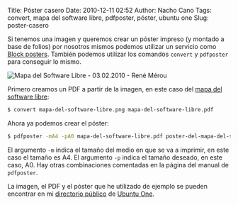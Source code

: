 Title: Póster casero
Date: 2010-12-11 02:52
Author: Nacho Cano
Tags: convert, mapa del software libre, pdfposter, póster, ubuntu one
Slug: poster-casero

Si tenemos una imagen y queremos crear un póster impreso (y montado a
base de folios) por nosotros mismos podemos utilizar un servicio como
[Block posters][]. También podemos utilizar los comandos `convert` y
`pdfposter` para conseguir lo mismo.

![Mapa del Software Libre - 03.02.2010 - René Mérou]({static}/images/Mapa-del-Software-Libre-03.02.2010-René-Mérou-300x211.png)

Primero creamos un PDF a partir de la imagen, en este caso del [mapa del
software libre][]:

```bash
$ convert mapa-del-software-libre.png mapa-del-software-libre.pdf
```

Ahora ya podemos crear el póster:

```bash
$ pdfposter -mA4 -pA0 mapa-del-software-libre.pdf poster-del-mapa-del-software-libre.pdf
```

El argumento `-m` indica el tamaño del medio en que se va a imprimir, en
este caso el tamaño es A4. El argumento `-p` indica el tamaño deseado, en
este caso, A0. Hay otras combinaciones comentadas en la página del
manual de `pdfposter`.

La imagen, el PDF y el póster que he utilizado de ejemplo se pueden
encontrar en mi [directorio público][] de [Ubuntu One][].

  [Block posters]: http://www.hogargeek.com/posters-de-hagalo-usted-mismo-con-block-posters/
    "Block posters"
  [mapa del software libre]: http://www.es.gnu.org/~reneme/fsmap/
    "mapa del software libre"
  [directorio público]: {filename}/admin/como-publicar-directorios-en-ubuntu-one-y-dropbox.md
    "directorio público"
  [Ubuntu One]: http://ubuntuone.com/p/NoU/
    "Ubuntu One"
